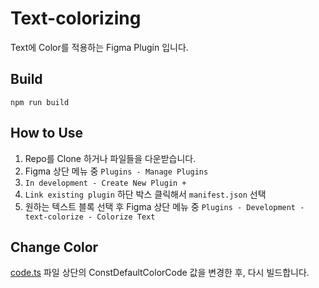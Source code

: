 # Text-colorizing
Text에 Color를 적용하는 Figma Plugin 입니다.

## Build
```
npm run build
```

## How to Use
1. Repo를 Clone 하거나 파일들을 다운받습니다.
2. Figma 상단 메뉴 중 `Plugins - Manage Plugins`
3. `In development - Create New Plugin +`
4. `Link existing plugin` 하단 박스 클릭해서 `manifest.json` 선택
5. 원하는 텍스트 블록 선택 후 Figma 상단 메뉴 중 `Plugins - Development - text-colorize - Colorize Text`


## Change Color
[code.ts](code.ts) 파일 상단의 ConstDefaultColorCode 값을 변경한 후, 다시 빌드합니다.